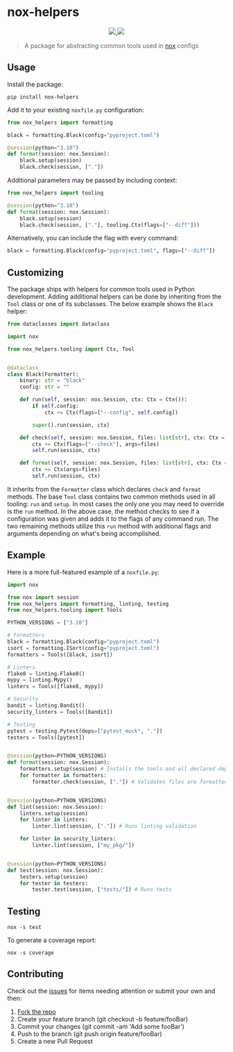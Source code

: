 # nox-helpers

<p align="center">
    <a href="https://github.com/jmgilman/nox-helpers/actions/workflows/ci.yml">
        <img src="https://github.com/jmgilman/nox-helpers/actions/workflows/ci.yml/badge.svg"/>
    </a>
    <a href="https://pypi.org/project/nox-helpers">
        <img src="https://img.shields.io/pypi/v/nox-helpers"/>
    </a>
</p>

> A package for abstracting common tools used in [nox][1] configs

## Usage

Install the package:

```shell
pip install nox-helpers
```

Add it to your existing `noxfile.py` configuration:

```python
from nox_helpers import formatting

black = formatting.Black(config="pyproject.toml")

@session(python="3.10")
def format(session: nox.Session):
    black.setup(session)
    black.check(session, ["."])
```

Additional parameters may be passed by including context:

```python
from nox_helpers import tooling

@session(python="3.10")
def format(session: nox.Session):
    black.setup(session)
    black.check(session, ["."], tooling.Ctx(flags=["--diff"]))
```

Alternatively, you can include the flag with every command:

```python
black = formatting.Black(config="pyproject.toml", flags=["--diff"])
```

## Customizing

The package ships with helpers for common tools used in Python development.
Adding additional helpers can be done by inheriting from the `Tool` class or
one of its subclasses. The below example shows the `Black` helper:

```python
from dataclasses import dataclass

import nox

from nox_helpers.tooling import Ctx, Tool


@dataclass
class Black(Formatter):
    binary: str = "black"
    config: str = ""

    def run(self, session: nox.Session, ctx: Ctx = Ctx()):
        if self.config:
            ctx += Ctx(flags=["--config", self.config])

        super().run(session, ctx)

    def check(self, session: nox.Session, files: list[str], ctx: Ctx = Ctx()):
        ctx += Ctx(flags=["--check"], args=files)
        self.run(session, ctx)

    def format(self, session: nox.Session, files: list[str], ctx: Ctx = Ctx()):
        ctx += Ctx(args=files)
        self.run(session, ctx)
```

It inherits from the `Formatter` class which declares `check` and `format`
methods. The base `Tool` class contains two common methods used in all tooling:
`run` and `setup`. In most cases the only one you may need to override is the
`run` method. In the above case, the method checks to see if a configuration
was given and adds it to the flags of any command run. The two remaining
methods utilize this `run` method with additional flags and arguments depending
on what's being accomplished.

## Example

Here is a more full-featured example of a `noxfile.py`:

```python
import nox

from nox import session
from nox_helpers import formatting, linting, testing
from nox_helpers.tooling import Tools

PYTHON_VERSIONS = ["3.10"]

# Formatters
black = formatting.Black(config="pyproject.toml")
isort = formatting.ISort(config="pyproject.toml")
formatters = Tools([black, isort])

# Linters
flake8 = linting.Flake8()
mypy = linting.Mypy()
linters = Tools([flake8, mypy])

# Security
bandit = linting.Bandit()
security_linters = Tools([bandit])

# Testing
pytest = testing.Pytest(deps=["pytest_mock", "."])
testers = Tools([pytest])


@session(python=PYTHON_VERSIONS)
def format(session: nox.Session):
    formatters.setup(session) # Installs the tools and all declared deps
    for formatter in formatters:
        formatter.check(session, ["."]) # Validates files are formatted


@session(python=PYTHON_VERSIONS)
def lint(session: nox.Session):
    linters.setup(session)
    for linter in linters:
        linter.lint(session, ["."]) # Runs linting validation

    for linter in security_linters:
        linter.lint(session, ["my_pkg/"])


@session(python=PYTHON_VERSIONS)
def test(session: nox.Session):
    testers.setup(session)
    for tester in testers:
        tester.test(session, ["tests/"]) # Runs tests
```

## Testing

```shell
nox -s test
```

To generate a coverage report:

```shell
nox -s coverage
```

## Contributing

Check out the [issues][2] for items needing attention or submit your own and
then:

1. [Fork the repo][3]
1. Create your feature branch (git checkout -b feature/fooBar)
1. Commit your changes (git commit -am 'Add some fooBar')
1. Push to the branch (git push origin feature/fooBar)
1. Create a new Pull Request

[1]: https://nox.thea.codes/en/stable/
[2]: https://github.com/jmgilman/nox-helpers/issues
[3]: https://github.com/jmgilman/nox-helpers/fork
